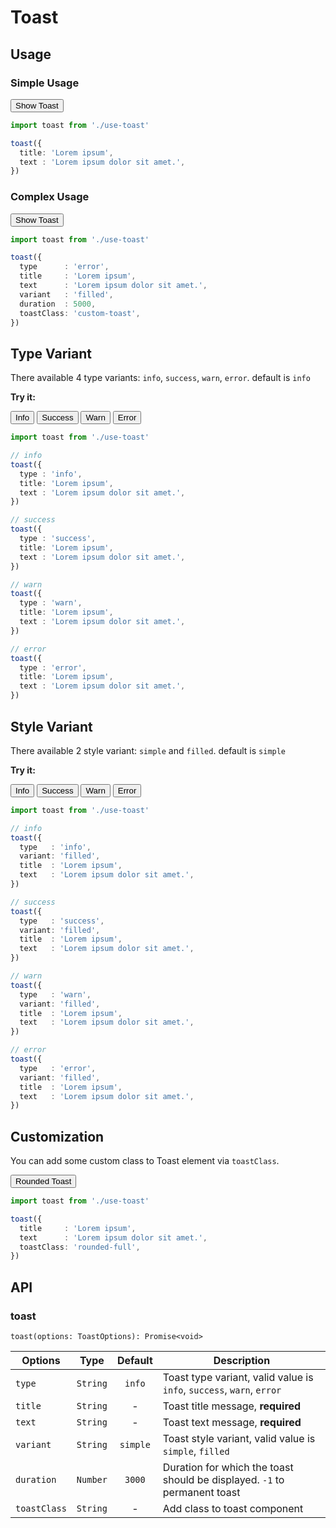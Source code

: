 <script setup>
  import Button from '../button/Button.vue'
  import Toast from './Toast.vue'
  import toast from './use-toast'
</script>

# Toast

## Usage

### Simple Usage

<div class="flex mt-3">
  <Button @click="toast({
    title: 'Lorem ipsum',
    text : 'Lorem ipsum dolor sit amet.',
  })">
    Show Toast
  </Button>
</div>

```ts
import toast from './use-toast'

toast({
  title: 'Lorem ipsum',
  text : 'Lorem ipsum dolor sit amet.',
})
```

### Complex Usage

<div class="flex mt-3">
  <Button @click="toast({
    type      : 'error',
    title     : 'Lorem ipsum',
    text      : 'Lorem ipsum dolor sit amet.',
    variant   : 'filled',
    duration  : 5000,
    toastClass: 'custom-toast',
  })">
    Show Toast
  </Button>
</div>

```ts
import toast from './use-toast'

toast({
  type      : 'error',
  title     : 'Lorem ipsum',
  text      : 'Lorem ipsum dolor sit amet.',
  variant   : 'filled',
  duration  : 5000,
  toastClass: 'custom-toast',
})
```

## Type Variant

There available 4 type variants: `info`, `success`, `warn`, `error`. default is `info`

<preview class="flex-col items-center gap-3">
  <Toast type="info" title="Lorem ipsum" text="Lorem ipsum dolor sit amet." />
  <Toast type="success" title="Lorem ipsum" text="Lorem ipsum dolor sit amet." />
  <Toast type="warn" title="Lorem ipsum" text="Lorem ipsum dolor sit amet." />
  <Toast type="error" title="Lorem ipsum" text="Lorem ipsum dolor sit amet." />
</preview>

**Try it:**

<div class="flex flex-wrap gap-3 mt-3">
  <Button color="primary" @click="toast({
    type : 'info',
    title: 'Lorem ipsum',
    text : 'Lorem ipsum dolor sit amet.',
  })">
    Info
  </Button>
  <Button color="success" @click="toast({
    type : 'success',
    title: 'Lorem ipsum',
    text : 'Lorem ipsum dolor sit amet.',
  })">
    Success
  </Button>
  <Button color="warning" @click="toast({
    type : 'warn',
    title: 'Lorem ipsum',
    text : 'Lorem ipsum dolor sit amet.',
  })">
    Warn
  </Button>
  <Button color="danger" @click="toast({
    type : 'error',
    title: 'Lorem ipsum',
    text : 'Lorem ipsum dolor sit amet.',
  })">
    Error
  </Button>
</div>

```ts
import toast from './use-toast'

// info
toast({
  type : 'info',
  title: 'Lorem ipsum',
  text : 'Lorem ipsum dolor sit amet.',
})

// success
toast({
  type : 'success',
  title: 'Lorem ipsum',
  text : 'Lorem ipsum dolor sit amet.',
})

// warn
toast({
  type : 'warn',
  title: 'Lorem ipsum',
  text : 'Lorem ipsum dolor sit amet.',
})

// error
toast({
  type : 'error',
  title: 'Lorem ipsum',
  text : 'Lorem ipsum dolor sit amet.',
})
```

## Style Variant

There available 2 style variant: `simple` and `filled`. default is `simple`

<preview class="flex-col items-center gap-3">
  <Toast variant="filled" type="info" title="Lorem ipsum" text="Lorem ipsum dolor sit amet." />
  <Toast variant="filled" type="success" title="Lorem ipsum" text="Lorem ipsum dolor sit amet." />
  <Toast variant="filled" type="warn" title="Lorem ipsum" text="Lorem ipsum dolor sit amet." />
  <Toast variant="filled" type="error" title="Lorem ipsum" text="Lorem ipsum dolor sit amet." />
</preview>

**Try it:**

<div class="flex flex-wrap gap-3 mt-3">
  <Button type="" color="primary" @click="toast({
    type   : 'info',
    variant: 'filled',
    title  : 'Lorem ipsum',
    text   : 'Lorem ipsum dolor sit amet.',
  })">
    Info
  </Button>
  <Button type="" color="success" @click="toast({
    type   : 'success',
    variant: 'filled',
    title  : 'Lorem ipsum',
    text   : 'Lorem ipsum dolor sit amet.',
  })">
    Success
  </Button>
  <Button type="" color="warning" @click="toast({
    type   : 'warn',
    variant: 'filled',
    title  : 'Lorem ipsum',
    text   : 'Lorem ipsum dolor sit amet.',
  })">
    Warn
  </Button>
  <Button type="" color="danger" @click="toast({
    type   : 'error',
    variant: 'filled',
    title  : 'Lorem ipsum',
    text   : 'Lorem ipsum dolor sit amet.',
  })">
    Error
  </Button>
</div>

```ts
import toast from './use-toast'

// info
toast({
  type   : 'info',
  variant: 'filled',
  title  : 'Lorem ipsum',
  text   : 'Lorem ipsum dolor sit amet.',
})

// success
toast({
  type   : 'success',
  variant: 'filled',
  title  : 'Lorem ipsum',
  text   : 'Lorem ipsum dolor sit amet.',
})

// warn
toast({
  type   : 'warn',
  variant: 'filled',
  title  : 'Lorem ipsum',
  text   : 'Lorem ipsum dolor sit amet.',
})

// error
toast({
  type   : 'error',
  variant: 'filled',
  title  : 'Lorem ipsum',
  text   : 'Lorem ipsum dolor sit amet.',
})
```

## Customization

You can add some custom class to Toast element via `toastClass`.

<div class="flex gap-3 mt-3">
  <Button type="" color="primary" @click="toast({
    title     : 'Lorem ipsum',
    text      : 'Lorem ipsum dolor sit amet.',
    toastClass: 'rounded-full',
  })">
    Rounded Toast
  </Button>
</div>

```ts
import toast from './use-toast'

toast({
  title     : 'Lorem ipsum',
  text      : 'Lorem ipsum dolor sit amet.',
  toastClass: 'rounded-full',
})
```

## API

### toast

`toast(options: ToastOptions): Promise<void>`

| Options      |   Type   | Default  | Description                                                               |
|--------------|:--------:|:--------:|---------------------------------------------------------------------------|
| `type`       | `String` |  `info`  | Toast type variant, valid value is `info`, `success`, `warn`, `error`     |
| `title`      | `String` |    -     | Toast title message, **required**                                         |
| `text`       | `String` |    -     | Toast text message, **required**                                          |
| `variant`    | `String` | `simple` | Toast style variant, valid value is `simple`, `filled`                    |
| `duration`   | `Number` |  `3000`  | Duration for which the toast should be displayed. `-1` to permanent toast |
| `toastClass` | `String` |    -     | Add class to toast component                                              |

